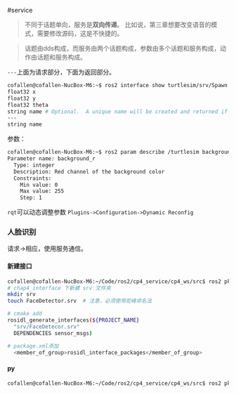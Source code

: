 #service
> 不同于话题单向，服务是**双向传递**。
> 比如说，第三章想要改变语音的模式，需要修改源码，这是不快捷的。

> 话题由dds构成，而服务由两个话题构成，参数由多个话题和服务构成，动作由话题和服务构成。


`---`上面为请求部分，下面为返回部分。

```bash
cofallen@cofallen-NucBox-M6:~$ ros2 interface show turtlesim/srv/Spawn 
float32 x
float32 y
float32 theta
string name # Optional.  A unique name will be created and returned if this is empty
---
string name

```


参数：

```bash
cofallen@cofallen-NucBox-M6:~$ ros2 param describe /turtlesim background_r
Parameter name: background_r
  Type: integer
  Description: Red channel of the background color
  Constraints:
    Min value: 0
    Max value: 255
    Step: 1

```

`rqt`可以动态调整参数 `Plugins->Configuration->Dynamic Reconfig`

### 人脸识别

请求->相应，使用服务通信。

#### 新建接口

```bash
cofallen@cofallen-NucBox-M6:~/Code/ros2/cp4_service/cp4_ws/src$ ros2 pkg create chap4_interface --dependencies sensor_msgs rosidl_default_generators --license Apache-2.0
# chap4_interface 下新建 srv 文件夹
mkdir srv
touch FaceDetector.srv  # 注意，必须使用驼峰命名法
```

```bash
# cmake add
rosidl_generate_interfaces(${PROJECT_NAME}
  "srv/FaceDetecor.srv"
  DEPENDENCIES sensor_msgs)

# package.xml添加
  <member_of_group>rosidl_interface_packages</member_of_group>

```

#### py 

```bash
cofallen@cofallen-NucBox-M6:~/Code/ros2/cp4_service/cp4_ws/src$ ros2 pkg create demo_python_service --build-type ament_python --dependencies rclpy chap4_interface --license Apache-2.0
```